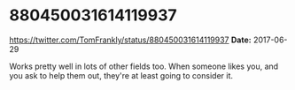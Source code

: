 # 880450031614119937
https://twitter.com/TomFrankly/status/880450031614119937
**Date:** 2017-06-29

Works pretty well in lots of other fields too. When someone likes you, and you ask to help them out, they're at least going to consider it.
